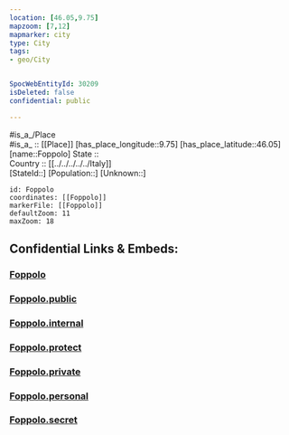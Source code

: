 ```yaml
---
location: [46.05,9.75] 
mapzoom: [7,12] 
mapmarker: city 
type: City
tags:
- geo/City


SpocWebEntityId: 30209
isDeleted: false
confidential: public

---
```

#is_a_/Place  
#is_a_ :: [[Place]] 
[has_place_longitude::9.75] 
[has_place_latitude::46.05] 
[name::Foppolo] 
State ::  
Country :: [[../../../../../Italy]]  
[StateId::] 
[Population::] 
[Unknown::] 


```leaflet
id: Foppolo
coordinates: [[Foppolo]] 
markerFile: [[Foppolo]] 
defaultZoom: 11 
maxZoom: 18
```


## Confidential Links & Embeds: 

### [Foppolo](/_Standards/Earth/Continent/Europe/Europe~South/Italy/regions~Italy/Lombardy/Bergamo.Province/City/Foppolo.md) 

### [Foppolo.public](/_public/Earth/Continent/Europe/Europe~South/Italy/regions~Italy/Lombardy/Bergamo.Province/City/Foppolo.public.md) 

### [Foppolo.internal](/_internal/Earth/Continent/Europe/Europe~South/Italy/regions~Italy/Lombardy/Bergamo.Province/City/Foppolo.internal.md) 

### [Foppolo.protect](/_protect/Earth/Continent/Europe/Europe~South/Italy/regions~Italy/Lombardy/Bergamo.Province/City/Foppolo.protect.md) 

### [Foppolo.private](/_private/Earth/Continent/Europe/Europe~South/Italy/regions~Italy/Lombardy/Bergamo.Province/City/Foppolo.private.md) 

### [Foppolo.personal](/_personal/Earth/Continent/Europe/Europe~South/Italy/regions~Italy/Lombardy/Bergamo.Province/City/Foppolo.personal.md) 

### [Foppolo.secret](/_secret/Earth/Continent/Europe/Europe~South/Italy/regions~Italy/Lombardy/Bergamo.Province/City/Foppolo.secret.md)

